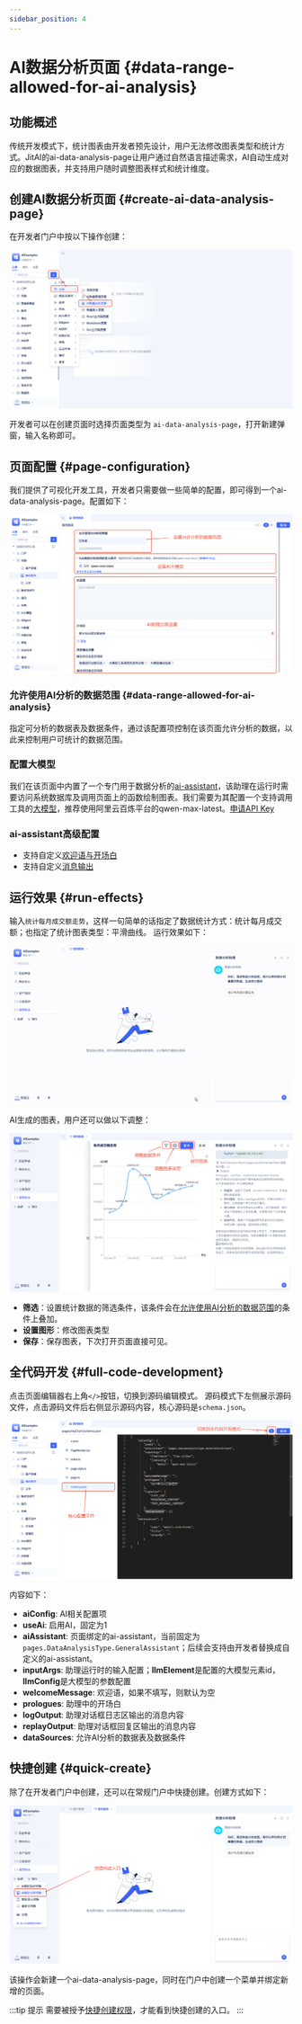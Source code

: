 ```yaml
---
sidebar_position: 4
---
```


# AI数据分析页面 {#data-range-allowed-for-ai-analysis}
## 功能概述
传统开发模式下，统计图表由开发者预先设计，用户无法修改图表类型和统计方式。JitAI的ai-data-analysis-page让用户通过自然语言描述需求，AI自动生成对应的数据图表，并支持用户随时调整图表样式和统计维度。

## 创建AI数据分析页面 {#create-ai-data-analysis-page}
在开发者门户中按以下操作创建：

![新建ai-data-analysis-page-创建](./imgs/create.png)

开发者可以在创建页面时选择页面类型为 `ai-data-analysis-page`，打开新建弹窗，输入名称即可。

## 页面配置 {#page-configuration}
我们提供了可视化开发工具，开发者只需要做一些简单的配置，即可得到一个ai-data-analysis-page。配置如下：

![新建ai-data-analysis-page-配置](./imgs/setting.png)

### 允许使用AI分析的数据范围 {#data-range-allowed-for-ai-analysis} 
指定可分析的数据表及数据条件，通过该配置项控制在该页面允许分析的数据，以此来控制用户可统计的数据范围。

### 配置大模型
我们在该页面中内置了一个专门用于数据分析的[ai-assistant](../../ai-assistant)，该助理在运行时需要访问系统数据库及调用页面上的函数绘制图表。我们需要为其配置一个支持调用工具的[大模型](../../ai-llm)，推荐使用阿里云百炼平台的qwen-max-latest。<a href="https://bailian.console.aliyun.com/?tab=model#/api-key" target="_blank">申请API Key</a>

### ai-assistant高级配置
- 支持自定义[欢迎语与开场白](../../ai-assistant#welcome-message-and-opening)
- 支持自定义[消息输出](../../ai-assistant#message-output)

## 运行效果 {#run-effects}
输入`统计每月成交额走势`，这样一句简单的话指定了数据统计方式：统计每月成交额；也指定了统计图表类型：平滑曲线。
运行效果如下：

![新建ai-data-analysis-page-演示](./imgs/chart_demo.gif)

AI生成的图表，用户还可以做以下调整：

![新建ai-data-analysis-page-修改图表](./imgs/chart_update.png)

- **筛选**：设置统计数据的筛选条件，该条件会在[允许使用AI分析的数据范围](#data-range-allowed-for-ai-analysis)的条件上叠加。
- **设置图形**：修改图表类型
- **保存**：保存图表，下次打开页面直接可见。
## 全代码开发 {#full-code-development}
点击页面编辑器右上角`</>`按钮，切换到源码编辑模式。
源码模式下左侧展示源码文件，点击源码文件后右侧显示源码内容，核心源码是`schema.json`。

![新建ai-data-analysis-page-源码](./imgs/schema.png)

内容如下：
- **aiConfig**: AI相关配置项
 - **useAi**: 启用AI，固定为1
 - **aiAssistant**: 页面绑定的ai-assistant，当前固定为`pages.DataAnalysisType.GeneralAssistant`；后续会支持由开发者替换成自定义的ai-assistant。
 - **inputArgs**: 助理运行时的输入配置；**llmElement**是配置的大模型元素id，**llmConfig**是大模型的参数配置
 - **welcomeMessage**: 欢迎语，如果不填写，则默认为空
 - **prologues**: 助理中的开场白
 - **logOutput**: 助理对话框日志区输出的消息内容
 - **replayOutput**: 助理对话框回复区输出的消息内容
- **dataSources**: 允许AI分析的数据表及数据条件

## 快捷创建 {#quick-create}
除了在开发者门户中创建，还可以在常规门户中快捷创建。创建方式如下：

![新建ai-data-analysis-page-源码](./imgs/quickly.png)

该操作会新建一个ai-data-analysis-page，同时在门户中创建一个菜单并绑定新增的页面。

:::tip 提示
需要被授予[快捷创建权限](../../user-and-permission/role-permissions#specify-accessible-portals-and-menus)，才能看到快捷创建的入口。
:::